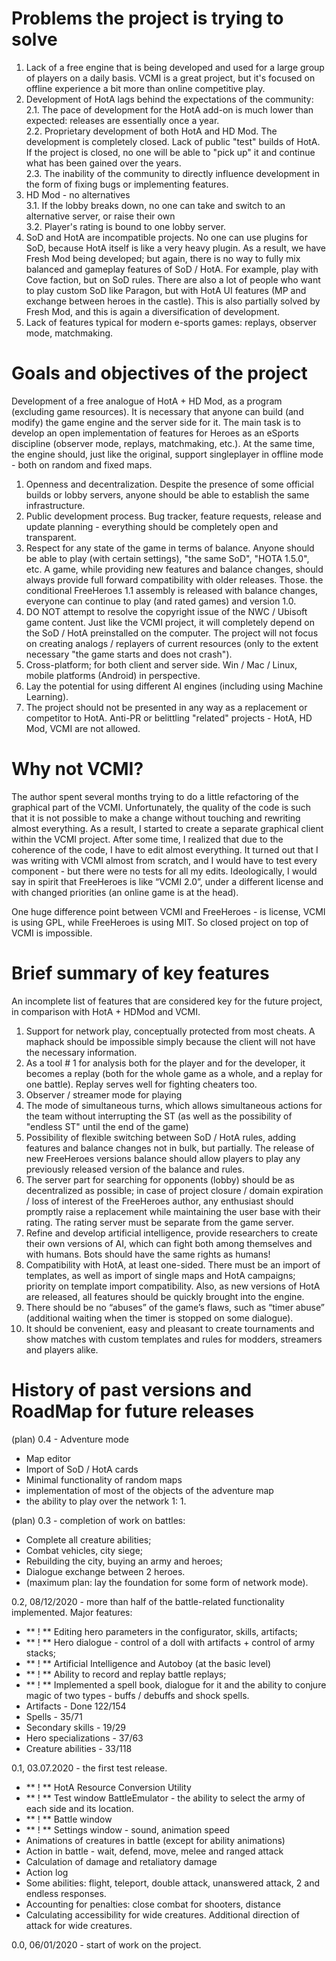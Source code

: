 # Problems the project is trying to solve
1. Lack of a free engine that is being developed and used for a large group of players on a daily basis. VCMI is a great project, but it's focused on offline experience a bit more than online competitive play.
2. Development of HotA lags behind the expectations of the community:  
2.1. The pace of development for the HotA add-on is much lower than expected: releases are essentially once a year.  
2.2. Proprietary development of both HotA and HD Mod. The development is completely closed. Lack of public "test" builds of HotA. If the project is closed, no one will be able to "pick up" it and continue what has been gained over the years.  
2.3. The inability of the community to directly influence development in the form of fixing bugs or implementing features.  
3. HD Mod - no alternatives  
3.1. If the lobby breaks down, no one can take and switch to an alternative server, or raise their own  
3.2. Player's rating is bound to one lobby server.  
4. SoD and HotA are incompatible projects. No one can use plugins for SoD, because HotA itself is like a very heavy plugin. As a result, we have Fresh Mod being developed; but again, there is no way to fully mix balanced and gameplay features of SoD / HotA. For example, play with Cove faction, but on SoD rules. There are also a lot of people who want to play custom SoD like Paragon, but with HotA UI features (MP and exchange between heroes in the castle). This is also partially solved by Fresh Mod, and this is again a diversification of development.
5. Lack of features typical for modern e-sports games: replays, observer mode, matchmaking.


# Goals and objectives of the project
Development of a free analogue of HotA + HD Mod, as a program (excluding game resources). It is necessary that anyone can build (and modify) the game engine and the server side for it.
The main task is to develop an open implementation of features for Heroes as an eSports discipline (observer mode, replays, matchmaking, etc.). At the same time, the engine should, just like the original, support singleplayer in offline mode - both on random and fixed maps.
1. Openness and decentralization. Despite the presence of some official builds or lobby servers, anyone should be able to establish the same infrastructure.
2. Public development process. Bug tracker, feature requests, release and update planning - everything should be completely open and transparent.
3. Respect for any state of the game in terms of balance. Anyone should be able to play (with certain settings), "the same SoD", "HOTA 1.5.0", etc. A game, while providing new features and balance changes, should always provide full forward compatibility with older releases. Those. the conditional FreeHeroes 1.1 assembly is released with balance changes, everyone can continue to play (and rated games) and version 1.0.
4. DO NOT attempt to resolve the copyright issue of the NWC / Ubisoft game content. Just like the VCMI project, it will completely depend on the SoD / HotA preinstalled on the computer. The project will not focus on creating analogs / replayers of current resources (only to the extent necessary "the game starts and does not crash").
5. Cross-platform; for both client and server side. Win / Mac / Linux, mobile platforms (Android) in perspective.
6. Lay the potential for using different AI engines (including using Machine Learning).
7. The project should not be presented in any way as a replacement or competitor to HotA. Anti-PR or belittling "related" projects - HotA, HD Mod, VCMI are not allowed.

# Why not VCMI?
The author spent several months trying to do a little refactoring of the graphical part of the VCMI. Unfortunately, the quality of the code is such that it is not possible to make a change without touching and rewriting almost everything. As a result, I started to create a separate graphical client within the VCMI project. After some time, I realized that due to the coherence of the code, I have to edit almost everything. It turned out that I was writing with VCMI almost from scratch, and I would have to test every component - but there were no tests for all my edits.
Ideologically, I would say in spirit that FreeHeroes is like “VCMI 2.0”, under a different license and with changed priorities (an online game is at the head).

One huge difference point between VCMI and FreeHeroes - is license, VCMI is using GPL, while FreeHeroes is using MIT. So closed project on top of VCMI is impossible.


# Brief summary of key features

An incomplete list of features that are considered key for the future project, in comparison with HotA + HDMod and VCMI.
1. Support for network play, conceptually protected from most cheats. A maphack should be impossible simply because the client will not have the necessary information.
2. As a tool # 1 for analysis both for the player and for the developer, it becomes a replay (both for the whole game as a whole, and a replay for one battle). Replay serves well for fighting cheaters too.
3. Observer / streamer mode for playing
4. The mode of simultaneous turns, which allows simultaneous actions for the team without interrupting the ST (as well as the possibility of "endless ST" until the end of the game)
5. Possibility of flexible switching between SoD / HotA rules, adding features and balance changes not in bulk, but partially. The release of new FreeHeroes versions balance should allow players to play any previously released version of the balance and rules.
6. The server part for searching for opponents (lobby) should be as decentralized as possible; in case of project closure / domain expiration / loss of interest of the FreeHeroes author, any enthusiast should promptly raise a replacement while maintaining the user base with their rating. The rating server must be separate from the game server.
7. Refine and develop artificial intelligence, provide researchers to create their own versions of AI, which can fight both among themselves and with humans. Bots should have the same rights as humans!
8. Compatibility with HotA, at least one-sided. There must be an import of templates, as well as import of single maps and HotA campaigns; priority on template import compatibility. Also, as new versions of HotA are released, all features should be quickly brought into the engine.
9. There should be no “abuses” of the game’s flaws, such as “timer abuse” (additional waiting when the timer is stopped on some dialogue).
10. It should be convenient, easy and pleasant to create tournaments and show matches with custom templates and rules for modders, streamers and players alike.

# History of past versions and RoadMap for future releases
(plan) 0.4 - Adventure mode
- Map editor
- Import of SoD / HotA cards
- Minimal functionality of random maps
- implementation of most of the objects of the adventure map
- the ability to play over the network 1: 1.

(plan) 0.3 - completion of work on battles:
- Complete all creature abilities;
- Combat vehicles, city siege;
- Rebuilding the city, buying an army and heroes;
- Dialogue exchange between 2 heroes.
- (maximum plan: lay the foundation for some form of network mode).

0.2, 08/12/2020 - more than half of the battle-related functionality implemented. Major features:
- ** ! ** Editing hero parameters in the configurator, skills, artifacts;
- ** ! ** Hero dialogue - control of a doll with artifacts + control of army stacks;
- ** ! ** Artificial Intelligence and Autoboy (at the basic level)
- ** ! ** Ability to record and replay battle replays;
- ** ! ** Implemented a spell book, dialogue for it and the ability to conjure magic of two types - buffs / debuffs and shock spells.
- Artifacts - Done 122/154
- Spells - 35/71
- Secondary skills - 19/29
- Hero specializations - 37/63
- Creature abilities - 33/118

0.1, 03.07.2020 - the first test release.
- ** ! ** HotA Resource Conversion Utility
- ** ! ** Test window BattleEmulator - the ability to select the army of each side and its location.
- ** ! ** Battle window
- ** ! ** Settings window - sound, animation speed
- Animations of creatures in battle (except for ability animations)
- Action in battle - wait, defend, move, melee and ranged attack
- Calculation of damage and retaliatory damage
- Action log
- Some abilities: flight, teleport, double attack, unanswered attack, 2 and endless responses.
- Accounting for penalties: close combat for shooters, distance
- Calculating accessibility for wide creatures. Additional direction of attack for wide creatures.
  
0.0, 06/01/2020 - start of work on the project.